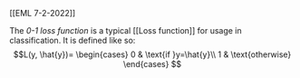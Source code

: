 [[EML 7-2-2022]]

The _0-1 loss function_ is a typical [[Loss function]] for usage in classification.
It is defined like so:
$$L(y, \hat{y})=
\begin{cases}
0 & \text{if }y=\hat{y}\\
1 & \text{otherwise}
\end{cases}
$$